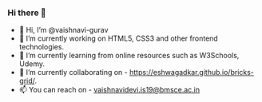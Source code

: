 ### Hi there 👋 
- 👋 Hi, I’m @vaishnavi-gurav
- 🔭 I’m currently working on HTML5, CSS3 and other frontend technologies.
- 🌱 I’m currently learning from online resources such as W3Schools, Udemy.
- 👯 I’m currently collaborating on - https://eshwagadkar.github.io/bricks-grid/.
- 📫 You can reach on - vaishnavidevi.is19@bmsce.ac.in
